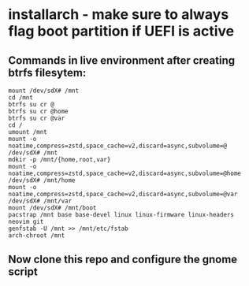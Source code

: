 # installarch - make sure to always flag boot partition if UEFI is active
## Commands in live environment after creating btrfs filesytem:  
`mount /dev/sdX# /mnt`  
`cd /mnt`  
`btrfs su cr @`  
`btrfs su cr @home`  
`btrfs su cr @var`  
`cd /`  
`umount /mnt`  
`mount -o noatime,compress=zstd,space_cache=v2,discard=async,subvolume=@ /dev/sdX# /mnt`  
`mdkir -p /mnt/{home,root,var}`  
`mount -o noatime,compress=zstd,space_cache=v2,discard=async,subvolume=@home /dev/sdX# /mnt/home`  
`mount -o noatime,compress=zstd,space_cache=v2,discard=async,subvolume=@var /dev/sdX# /mnt/var`  
`mount /dev/sdX# /mnt/boot`  
`pacstrap /mnt base base-devel linux linux-firmware linux-headers neovim git`  
`genfstab -U /mnt >> /mnt/etc/fstab`  
`arch-chroot /mnt`
## Now clone this repo and configure the gnome script  
